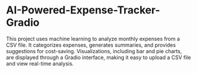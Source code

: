 # AI-Powered-Expense-Tracker-Gradio
This project uses machine learning to analyze monthly expenses from a CSV file. It categorizes expenses, generates summaries, and provides suggestions for cost-saving. Visualizations, including bar and pie charts, are displayed through a Gradio interface, making it easy to upload a CSV file and view real-time analysis.
